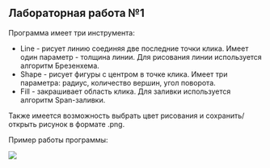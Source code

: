 ## Лабораторная работа №1

Программа имеет три инструмента:

- Line - рисует линию соединяя две последние точки клика. Имеет один параметр - толщина линии. Для рисования линии используется алгоритм Брезенхема.
- Shape - рисует фигуры c центром в точке клика. Имеет три параметра: радиус, количество вершин, угол поворота. 
- Fill - закрашивает область клика. Для заливки используется алгоритм Span-заливки.

Также имеется возможность выбрать цвет рисования и сохранить/открыть рисунок в формате .png. 

Пример работы программы:

![](/images/img.png)